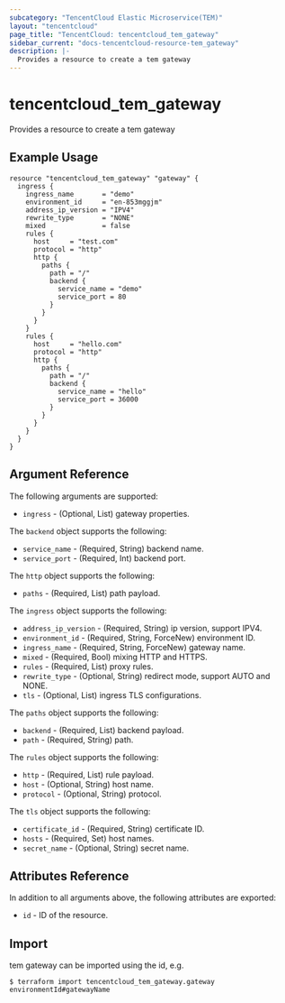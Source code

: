 ```yaml
---
subcategory: "TencentCloud Elastic Microservice(TEM)"
layout: "tencentcloud"
page_title: "TencentCloud: tencentcloud_tem_gateway"
sidebar_current: "docs-tencentcloud-resource-tem_gateway"
description: |-
  Provides a resource to create a tem gateway
---
```


# tencentcloud_tem_gateway

Provides a resource to create a tem gateway

## Example Usage

```hcl
resource "tencentcloud_tem_gateway" "gateway" {
  ingress {
    ingress_name       = "demo"
    environment_id     = "en-853mggjm"
    address_ip_version = "IPV4"
    rewrite_type       = "NONE"
    mixed              = false
    rules {
      host     = "test.com"
      protocol = "http"
      http {
        paths {
          path = "/"
          backend {
            service_name = "demo"
            service_port = 80
          }
        }
      }
    }
    rules {
      host     = "hello.com"
      protocol = "http"
      http {
        paths {
          path = "/"
          backend {
            service_name = "hello"
            service_port = 36000
          }
        }
      }
    }
  }
}
```

## Argument Reference

The following arguments are supported:

* `ingress` - (Optional, List) gateway properties.

The `backend` object supports the following:

* `service_name` - (Required, String) backend name.
* `service_port` - (Required, Int) backend port.

The `http` object supports the following:

* `paths` - (Required, List) path payload.

The `ingress` object supports the following:

* `address_ip_version` - (Required, String) ip version, support IPV4.
* `environment_id` - (Required, String, ForceNew) environment ID.
* `ingress_name` - (Required, String, ForceNew) gateway name.
* `mixed` - (Required, Bool) mixing HTTP and HTTPS.
* `rules` - (Required, List) proxy rules.
* `rewrite_type` - (Optional, String) redirect mode, support AUTO and NONE.
* `tls` - (Optional, List) ingress TLS configurations.

The `paths` object supports the following:

* `backend` - (Required, List) backend payload.
* `path` - (Required, String) path.

The `rules` object supports the following:

* `http` - (Required, List) rule payload.
* `host` - (Optional, String) host name.
* `protocol` - (Optional, String) protocol.

The `tls` object supports the following:

* `certificate_id` - (Required, String) certificate ID.
* `hosts` - (Required, Set) host names.
* `secret_name` - (Optional, String) secret name.

## Attributes Reference

In addition to all arguments above, the following attributes are exported:

* `id` - ID of the resource.



## Import

tem gateway can be imported using the id, e.g.
```
$ terraform import tencentcloud_tem_gateway.gateway environmentId#gatewayName
```

